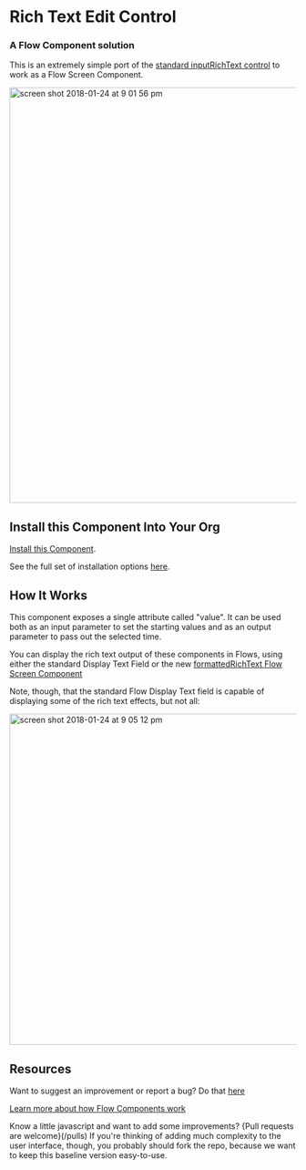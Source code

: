 # Rich Text Edit Control #

### A Flow Component solution  ###

This is an extremely simple port of the [standard inputRichText control](https://developer.salesforce.com/docs/atlas.en-us.lightning.meta/lightning/aura_compref_lightning_inputRichText.htm) to work as a Flow Screen Component.

<img width="729" alt="screen shot 2018-01-24 at 9 01 56 pm" src="https://user-images.githubusercontent.com/3140883/35371595-f03afb7c-0149-11e8-9697-6d1091b39d2a.png">

## Install this Component Into Your Org ##

[Install this Component](https://sites.google.com/view/flowunofficial/flow-screen-components/rich-text-input).

See the full set of installation options [here](/install.md).

## How It Works ##

This component exposes a single attribute called "value". It can be used both as an input parameter to set the starting values and as an output parameter to pass out the selected time. 

You can display the rich text output of these components in Flows, using either the standard Display Text Field or the new [formattedRichText Flow Screen Component](https://github.com/alexed1/LightningFlowComponents/tree/master/flow_screen_components/formattedRichTextFSC)

Note, though, that the standard Flow Display Text field is capable of displaying some of the rich text effects, but not all:

<img width="581" alt="screen shot 2018-01-24 at 9 05 12 pm" src="https://user-images.githubusercontent.com/3140883/35371661-548492a0-014a-11e8-929e-e27030bcc029.png">

## Resources ##

Want to suggest an improvement or report a bug? Do that [here](/issues)

[Learn more about how Flow Components work](/README.md)

Know a little javascript and want to add some improvements? {Pull requests are welcome}(/pulls) If you're thinking of adding much complexity to the user interface, though, you probably should fork the repo, because we want to keep this baseline version easy-to-use.





